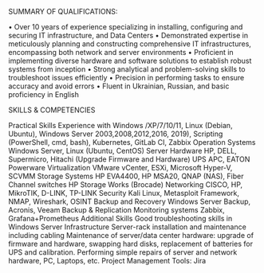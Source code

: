 
SUMMARY OF QUALIFICATIONS:
     
•	Over 10 years of experience specializing in installing, configuring and securing IT infrastructure, and Data Centers
•	Demonstrated expertise in meticulously planning and constructing comprehensive IT infrastructures, encompassing both network and server environments
•	Proficient in implementing diverse hardware and software solutions to establish robust systems from inception
•	Strong analytical and problem-solving skills to troubleshoot issues efficiently
•	Precision in performing tasks to ensure accuracy and avoid errors
•	Fluent in Ukrainian, Russian, and basic proficiency in English



SKILLS & COMPETENCIES

Practical Skills	Experience with  Windows /XP/7/10/11, Linux (Debian, Ubuntu), Windows Server 2003,2008,2012,2016,
2019), Scripting (PowerShell, cmd, bash), Kubernetes, GitLab CI, Zabbix
Operation Systems	Windows Server, Linux (Ubuntu, CentOS)
Server Hardware	HP, DELL, Supermicro, Hitachi (Upgrade Firmware and Hardware)
UPS APC, EATON Powerware
Virtualization	VMware vCenter, ESXi, Microsoft Hyper-V, SCVMM
Storage Systems 		HP EVA4400, HP MSA20, QNAP (NAS), Fiber Channel switches HP Storage Works (Brocade)
Networking	CISCO, HP, MikroTIK, D-LINK, TP-LINK
Security	Kali Linux, Metasploit Framework, NMAP, Wireshark,  OSINT
Backup and Recovery	Windows Server Backup, Acronis, Veeam Backup & Replication
Monitoring systems	Zabbix, Grafana+Prometheus
Additional Skills	Good troubleshooting skills in Windows Server Infrastructure
Server-rack installation and maintenance including cabling
Maintenance of server/data center hardware: upgrade of firmware and hardware, swapping hard disks, replacement of batteries for UPS and calibration.
Performing simple repairs of server and network hardware, PC, Laptops, etc.
Project Management Tools: Jira
